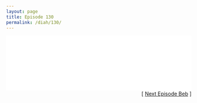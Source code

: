 ```yaml
---
layout: page
title: Episode 130
permalink: /diah/130/
---
```


<iframe allowfullscreen="true" frameborder="0" style="width:100%;" marginheight="0" marginwidth="0" mozallowfullscreen="true" scrolling="NO" src="//gdriveplayer.us/embed2.php?link=nMbbgKWkRArDoD52hwHhRA2qvmGeV7thXpbpspsxRYN4xidMxqJOIKuuDtp6hfl04Y0Idk8yGJysygzWE8Nsz%252BwdeQ%252FCJDG7x1HJbVnbPwOmKLzUQl%252BVjQB9ja3VGKqVQd4tpOWaWhxpllzmYJc2K5Z8tMTDFiYTXFZGN%252FFFdMrq1Imaoet1yu6PROwoA6yfaxmRmvIyaGviRT%252FLWrP1j7&amp;no_adult=yes" webkitallowfullscreen="true"></iframe>

<div align="right">[ <a href="/diah/131/">Next Episode Beb</a> ]</div>

